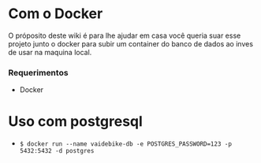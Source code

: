 # Com o Docker

O próposito deste wiki é para lhe ajudar em casa você queria suar esse projeto junto o docker para 
subir um container do banco de dados ao inves de usar na maquina local.


### Requerimentos

- Docker

# Uso com postgresql

- `$ docker run --name vaidebike-db -e POSTGRES_PASSWORD=123 -p 5432:5432 -d postgres`
